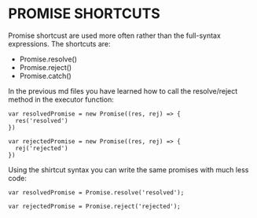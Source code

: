 # PROMISE SHORTCUTS #

Promise shortcust are used more often rather than the full-syntax expressions. The shortcuts are:

* Promise.resolve()
* Promise.reject()
* Promise.catch()

In the previous md files you have learned how to call the resolve/reject method in the executor function:

```JS
var resolvedPromise = new Promise((res, rej) => {
  res('resolved')
})

var rejectedPromise = new Promise((res, rej) => {
  rej('rejected')
})
```

Using the shirtcut syntax you can write the same promises with much less code:

```JS
var resolvedPromise = Promise.resolve('resolved');

var rejectedPromise = Promise.reject('rejected');
```

